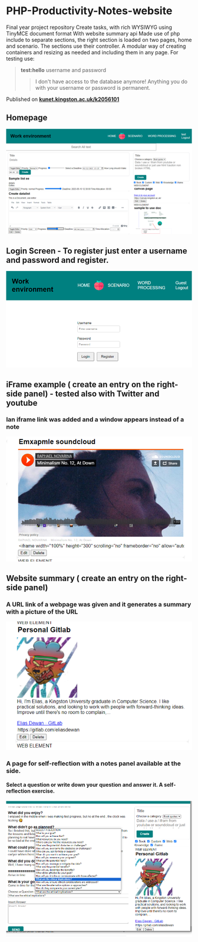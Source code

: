 # PHP-Productivity-Notes-website
Final year project repository Create tasks, with rich WYSIWYG using TinyMCE document format With website summary api 
Made use of php include to separate sections, the right section is loaded on two pages, home and scenario. 
The sections use their controller. A modular way of creating containers and resizing as needed and including them in any page.
For testing use: 
> **test:hello**  username and password
>> I don't have access to the database anymore! Anything you do with your username or password is permanent. 


Published on **[kunet.kingston.ac.uk/k2056101](kunet.kingston.ac.uk/k2056101)**

## Homepage
![Home Page](assets/Logged_in_home_page.png "Home page")

## Login Screen - To register just enter a username and password and register. 
![Login page](assets/Login_page.png "Login page")

## iFrame example ( create an entry on the right-side panel) - tested also with Twitter and youtube 
### Ian iframe link was added and a window appears instead of a note
![Iframe exaple](assets/iframe_loaded_exaple.png "iframe Example")

## Website summary ( create an entry on the right-side panel)
### A URL link of a webpage was given and it generates a summary with a picture of the URL
![Page summary](assets/website-uses_website_summary_api.png "Page summary")

### A page for self-reflection with a notes panel available at the side.
#### Select a question or write down your question and answer it. A self-reflection exercise.
![Scenario page](assets/scenario_page_for_self_reflection_log.png "Scenario page")
